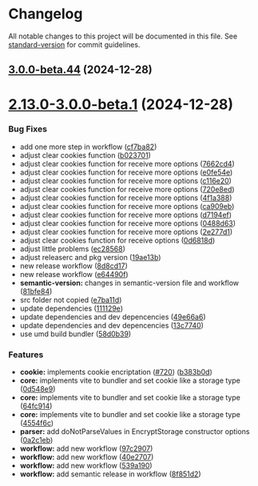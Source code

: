 # Changelog

All notable changes to this project will be documented in this file. See [standard-version](https://github.com/conventional-changelog/standard-version) for commit guidelines.

## [3.0.0-beta.44](https://github.com/michelonsouza/encrypt-storage/compare/v3.0.0-beta.43...v3.0.0-beta.44) (2024-12-28)

# [2.13.0-3.0.0-beta.1](https://github.com/michelonsouza/encrypt-storage/compare/v2.12.23...v2.13.0-3.0.0-beta.1) (2024-12-28)


### Bug Fixes

* add one more step in workflow ([cf7ba82](https://github.com/michelonsouza/encrypt-storage/commit/cf7ba82acd8fbe3759b883eb68148b3f9888edb7))
* adjust clear cookies function ([b023701](https://github.com/michelonsouza/encrypt-storage/commit/b023701d2c06a608add623e79d9d9c4ad10eaba1))
* adjust clear cookies function for receive more options ([7662cd4](https://github.com/michelonsouza/encrypt-storage/commit/7662cd491ceeadf4643843a417aca3e7ad2ec270))
* adjust clear cookies function for receive more options ([e0fe54e](https://github.com/michelonsouza/encrypt-storage/commit/e0fe54ec848a058106692247b3fe3840a75dd0e5))
* adjust clear cookies function for receive more options ([c116e20](https://github.com/michelonsouza/encrypt-storage/commit/c116e20967e4c9637a69a32f09b2ab07a02eedc4))
* adjust clear cookies function for receive more options ([720e8ed](https://github.com/michelonsouza/encrypt-storage/commit/720e8ed767fd3fe65bac3ee7f7b0e6d0ecbcc7e3))
* adjust clear cookies function for receive more options ([4f1a388](https://github.com/michelonsouza/encrypt-storage/commit/4f1a3884b633014bae2de399abe6551143fb3ec6))
* adjust clear cookies function for receive more options ([ca909eb](https://github.com/michelonsouza/encrypt-storage/commit/ca909eb4e5a99f5153e174f08bb7108476343158))
* adjust clear cookies function for receive more options ([d7194ef](https://github.com/michelonsouza/encrypt-storage/commit/d7194ef8822c7f25b1fd42d5477605543820ceda))
* adjust clear cookies function for receive more options ([0488d63](https://github.com/michelonsouza/encrypt-storage/commit/0488d636c0ec92c0956de54670108a1a16319876))
* adjust clear cookies function for receive more options ([2e277d1](https://github.com/michelonsouza/encrypt-storage/commit/2e277d1f75bfddb02487793cfa668836f22c8949))
* adjust clear cookies function for receive options ([0d6818d](https://github.com/michelonsouza/encrypt-storage/commit/0d6818d8c2a8bfb43f4289930e56b30423fa974b))
* adjust little problems ([ec28568](https://github.com/michelonsouza/encrypt-storage/commit/ec28568b02adc89a27c3df114b76a5907a901445))
* adjust releaserc and pkg version ([19ae13b](https://github.com/michelonsouza/encrypt-storage/commit/19ae13b12112c7b39edc2dc244638009fc5020ff))
* new release workflow ([8d8cd17](https://github.com/michelonsouza/encrypt-storage/commit/8d8cd17ae1404507cea832724ecf143e5ccff0b7))
* new release workflow ([e64490f](https://github.com/michelonsouza/encrypt-storage/commit/e64490f55f152ab5d52453d4a81435ba564b7340))
* **semantic-version:** changes in semantic-version file and workflow ([81bfe84](https://github.com/michelonsouza/encrypt-storage/commit/81bfe8441cf35537c6c7b640e945ec77693a6f2f))
* src folder not copied ([e7ba11d](https://github.com/michelonsouza/encrypt-storage/commit/e7ba11d8e909c1ec587041483944055c967c8fc5))
* update dependencies ([111129e](https://github.com/michelonsouza/encrypt-storage/commit/111129e4e2faf562ccbf8a9ee72f9ffb3ef83d3d))
* update dependencies and dev depencencies ([49e66a6](https://github.com/michelonsouza/encrypt-storage/commit/49e66a6f3f4e60ea6b13b52db19b7dfba6461ba7))
* update dependencies and dev depencencies ([13c7740](https://github.com/michelonsouza/encrypt-storage/commit/13c77409cb904095ea5fb059afe54e1e94851f03))
* use umd build bundler ([58d0b39](https://github.com/michelonsouza/encrypt-storage/commit/58d0b39b83995c641e40568ececccad8424057d0))


### Features

* **cookie:** implements cookie encriptation ([#720](https://github.com/michelonsouza/encrypt-storage/issues/720)) ([b383b0d](https://github.com/michelonsouza/encrypt-storage/commit/b383b0d74f966dcdea4b52f3cd5f51676295a513))
* **core:** implements vite to bundler and set cookie like a storage type ([0d548e9](https://github.com/michelonsouza/encrypt-storage/commit/0d548e993ab95ff41f289e758b77a8e68d40a301))
* **core:** implements vite to bundler and set cookie like a storage type ([64fc914](https://github.com/michelonsouza/encrypt-storage/commit/64fc9140364f595405391cc7643936df3466f4d8))
* **core:** implements vite to bundler and set cookie like a storage type ([4554f6c](https://github.com/michelonsouza/encrypt-storage/commit/4554f6c591dec1f95349e0b3eae5194e7e7bb793))
* **parser:** add doNotParseValues in EncryptStorage constructor options ([0a2c1eb](https://github.com/michelonsouza/encrypt-storage/commit/0a2c1eb62a256fcd0c2d096f13e3214aa1509294))
* **workflow:** add new workflow ([97c2907](https://github.com/michelonsouza/encrypt-storage/commit/97c29070a80e6a5b971a744bfae8eac26b983c91))
* **workflow:** add new workflow ([40e2707](https://github.com/michelonsouza/encrypt-storage/commit/40e27079d8241be515ef42f337bea83c7be14670))
* **workflow:** add new workflow ([539a190](https://github.com/michelonsouza/encrypt-storage/commit/539a19036e2aa5b2c2ce1d59542258691a5a21fc))
* **workflow:** add semantic release in workflow ([8f851d2](https://github.com/michelonsouza/encrypt-storage/commit/8f851d2c29c6f12f4d63f416d767b09a5cbbe0ff))
